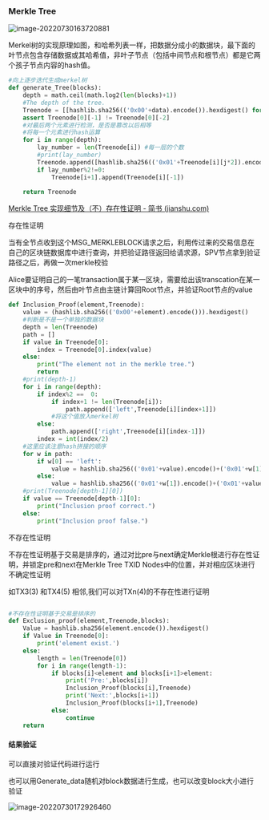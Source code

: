 ### Merkle Tree

![image-20220730163720881](C:\Users\lc-lzq\AppData\Roaming\Typora\typora-user-images\image-20220730163720881.png)

Merkel树的实现原理如图，和哈希列表一样，把数据分成小的数据块，最下面的叶节点包含存储数据或其哈希值，非叶子节点（包括中间节点和根节点）都是它两个孩子节点内容的hash值。

```python
#向上逐步迭代生成merkel树
def generate_Tree(blocks):
    depth = math.ceil(math.log2(len(blocks)+1))
    #The depth of the tree.
    Treenode = [[hashlib.sha256(('0x00'+data).encode()).hexdigest() for data in blocks]]
    assert Treenode[0][-1] != Treenode[0][-2]
    #对最后两个元素进行检测，是否是篡改以后相等
    #将每一个元素进行hash运算
    for i in range(depth):
        lay_number = len(Treenode[i]) #每一层的个数
        #print(lay_number)
        Treenode.append([hashlib.sha256(('0x01'+Treenode[i][j*2]).encode()+('0x01'+Treenode[i][j*2+1]).encode()).hexdigest() for j in range(int(lay_number/2))])
        if lay_number%2!=0:
            Treenode[i+1].append(Treenode[i][-1]) 
    
    return Treenode
```

[Merkle Tree 实现细节及（不）存在性证明 - 简书 (jianshu.com)](https://www.jianshu.com/p/bfe990be3a21)

存在性证明

当有全节点收到这个MSG_MERKLEBLOCK请求之后，利用传过来的交易信息在自己的区块链数据库中进行查询，并把验证路径返回给请求源，SPV节点拿到验证路径之后，再做一次merkle校验

Alice要证明自己的一笔transaction属于某一区块，需要给出该transcation在某一区块中的序号，然后由叶节点由主链计算回Root节点，并验证Root节点的value

```python
def Inclusion_Proof(element,Treenode):
    value = (hashlib.sha256(('0x00'+element).encode())).hexdigest()
    #判断是不是一个单独的数据块
    depth = len(Treenode)
    path = []
    if value in Treenode[0]:
        index = Treenode[0].index(value)
    else:
        print("The element not in the merkle tree.")
        return
    #print(depth-1)
    for i in range(depth):
        if index%2 ==  0:
            if index+1 != len(Treenode[i]):
                path.append(['left',Treenode[i][index+1]])
            #将这个值放入merkel树
        else:
            path.append(['right',Treenode[i][index-1]])
        index = int(index/2)
    #这里应该注意hash拼接的顺序
    for w in path:
        if w[0] == 'left':
            value = hashlib.sha256(('0x01'+value).encode()+('0x01'+w[1]).encode()).hexdigest()
        else:
            value = hashlib.sha256(('0x01'+w[1]).encode()+('0x01'+value).encode()).hexdigest()
    #print(Treenode[depth-1][0])
    if value == Treenode[depth-1][0]:
        print("Inclusion proof correct.")
    else:
        print("Inclusion proof false.")
```

不存在性证明

不存在性证明基于交易是排序的，通过对比pre与next确定Merkle根进行存在性证明，并锁定pre和next在Merkle Tree TXID Nodes中的位置，并对相应区块进行不确定性证明

如TX3(3) 和TX4(5) 相邻,我们可以对TXn(4)的不存在性进行证明

```python

#不存在性证明基于交易是排序的
def Exclusion_proof(element,Treenode,blocks):
    Value = hashlib.sha256(element.encode()).hexdigest()
    if Value in Treenode[0]:
        print('element exist.')
    else:
        length = len(Treenode[0])
        for i in range(length-1):
            if blocks[i]<element and blocks[i+1]>element:
                print('Pre:',blocks[i])
                Inclusion_Proof(blocks[i],Treenode)
                print('Next:',blocks[i+1])
                Inclusion_Proof(blocks[i+1],Treenode)
            else:
                continue
    return 

```

#### 结果验证

可以直接对验证代码进行运行

也可以用Generate_data随机对block数据进行生成，也可以改变block大小进行验证

![image-20220730172926460](C:\Users\lc-lzq\AppData\Roaming\Typora\typora-user-images\image-20220730172926460.png)